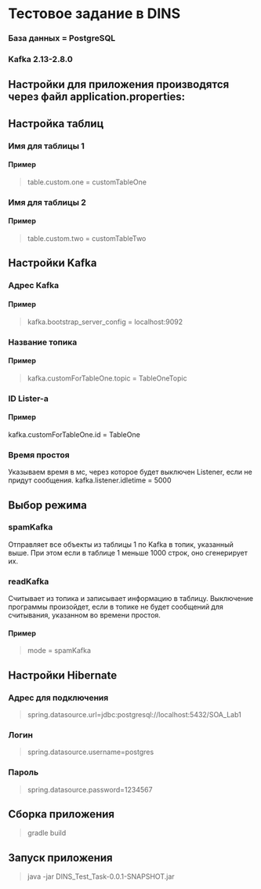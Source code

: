 # Тестовое задание в DINS
### База данных = PostgreSQL
### Kafka 2.13-2.8.0

## Настройки для приложения производятся через файл application.properties:
## Настройка таблиц
### Имя для таблицы 1
#### Пример
> table.custom.one = customTableOne
### Имя для таблицы 2
#### Пример
> table.custom.two = customTableTwo

## Настройки Kafka
### Адрес Kafka 
#### Пример
> kafka.bootstrap_server_config = localhost:9092
### Название топика
#### Пример
> kafka.customForTableOne.topic = TableOneTopic
### ID Lister-а
#### Пример
kafka.customForTableOne.id = TableOne
### Время простоя
Указываем время в мс, через которое будет выключен Listener, если не придут сообщения.
kafka.listener.idletime = 5000

## Выбор режима
### spamKafka
Отправляет все объекты из таблицы 1 по Kafka в топик, указанный выше. При этом если в таблице 1 меньше 1000 строк, оно сгенерирует их.
### readKafka
Считывает из топика и записывает информацию в таблицу. Выключение программы произойдет, если в топике не будет сообщений для считывания, указанном во времени простоя.
#### Пример
> mode = spamKafka

## Настройки Hibernate
### Адрес для подключения
> spring.datasource.url=jdbc:postgresql://localhost:5432/SOA_Lab1
### Логин
> spring.datasource.username=postgres
### Пароль
> spring.datasource.password=1234567

## Сборка приложения
> gradle build

## Запуск приложения
> java -jar DINS_Test_Task-0.0.1-SNAPSHOT.jar

